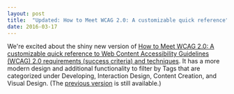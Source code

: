 ```yaml
---
layout: post
title:  "Updated: How to Meet WCAG 2.0: A customizable quick reference"
date: 2016-03-17
---
```

<p>We're excited about the shiny new version of <a href="https://www.w3.org/WAI/WCAG20/quickref/">How to Meet WCAG 2.0: A customizable quick reference to Web Content Accessibility Guidelines (WCAG) 2.0 requirements (success criteria) and techniques</a>. It has a more modern design and additional functionality to filter by Tags that are categorized under Developing, Interaction Design, Content Creation, and Visual Design. (The <a href="https://www.w3.org/WAI/WCAG20/quickref/20160317/">previous version</a> is still available.)</p>